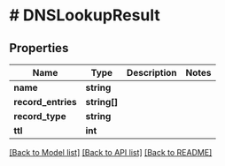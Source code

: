 # # DNSLookupResult

## Properties

Name | Type | Description | Notes
------------ | ------------- | ------------- | -------------
**name** | **string** |  | 
**record_entries** | **string[]** |  | 
**record_type** | **string** |  | 
**ttl** | **int** |  | 

[[Back to Model list]](../../README#documentation-for-models) [[Back to API list]](../../README#documentation-for-api-endpoints) [[Back to README]](../../README)


